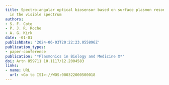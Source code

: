 ```yaml
---
title: Spectro-angular optical biosensor based on surface plasmon resonance operating
  in the visible spectrum
authors:
- S. F. Cote
- P. J. R. Roche
- A. G. Kirk
date: -01-01
publishDate: '2024-06-03T20:22:23.055896Z'
publication_types:
- paper-conference
publication: '*Plasmonics in Biology and Medicine X*'
doi: Artn 859711 10.1117/12.2004583
links:
- name: URL
  url: <Go to ISI>://WOS:000322000500018
---
```

